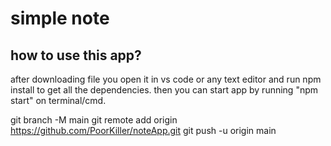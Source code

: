 # simple note 

## how to use this app?

after downloading file you open it in vs code or any text editor 
and run npm install  to get all the dependencies.
then you can start app by  running "npm start" on terminal/cmd.

git branch -M main
git remote add origin https://github.com/PoorKiller/noteApp.git
git push -u origin main
